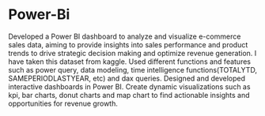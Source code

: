 # Power-Bi
Developed a Power BI dashboard to analyze and visualize e-commerce sales data, aiming to provide insights into sales performance and product trends to drive strategic decision making and optimize revenue generation.
I have taken this dataset from kaggle. Used different functions and features such as power query, data modeling, time intelligence functions(TOTALYTD, SAMEPERIODLASTYEAR, etc) and dax queries. 
Designed and developed interactive dashboards in Power BI. Create dynamic visualizations such as kpi, bar charts, donut charts and map chart to find actionable insights and opportunities for revenue growth. 
